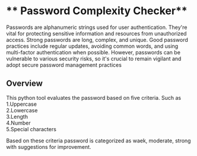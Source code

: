 # ** Password Complexity Checker**
Passwords are alphanumeric strings used for user authentication. They're vital for protecting sensitive information and resources from unauthorized access. Strong passwords are long, complex, and unique. Good password practices include regular updates, avoiding common words, and using multi-factor authentication when possible. However, passwords can be vulnerable to various security risks, so it's crucial to remain vigilant and adopt secure password management practices

## Overview
This python tool evaluates the password based on five criteria. Such as   
  1.Uppercase   
  2.Lowercase   
  3.Length   
  4.Number   
  5.Special characters  

Based on these criteria password is categorized as waek, moderate, strong with suggestions for improvement.
